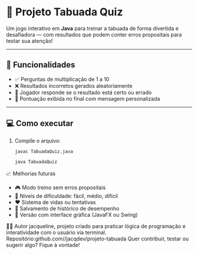 
# 🧠 Projeto Tabuada Quiz

Um jogo interativo em **Java** para treinar a tabuada de forma divertida e desafiadora — com resultados que podem conter erros propositais para testar sua atenção!

---

## 🚀 Funcionalidades

- ✅ Perguntas de multiplicação de 1 a 10
- ❌ Resultados incorretos gerados aleatoriamente
- 🤔 Jogador responde se o resultado está certo ou errado
- 🧮 Pontuação exibida no final com mensagem personalizada

---

## 💻 Como executar

1. Compile o arquivo:
   ```bash
   javac TabuadaQuiz.java
   
   java TabuadaQuiz

📈 Melhorias futuras
- 🎮 Modo treino sem erros propositais
- 🔢 Níveis de dificuldade: fácil, médio, difícil
- ❤️ Sistema de vidas ou tentativas
- 📁 Salvamento de histórico de desempenho
- 🎨 Versão com interface gráfica (JavaFX ou Swing)

👨‍💻 Autor
jacqueline, projeto criado para praticar lógica de programação e interatividade com o usuário via terminal.
Repositório:github.com//jacqdev/projeto-tabuada
Quer contribuir, testar ou sugerir algo? Fique à vontade!






